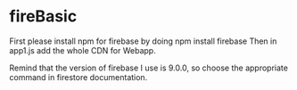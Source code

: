 # fireBasic

First please install npm for firebase by doing 
  npm install firebase
Then in app1.js add the whole CDN for Webapp.

Remind that the version of firebase I use is 9.0.0, so choose the appropriate command in firestore documentation.

